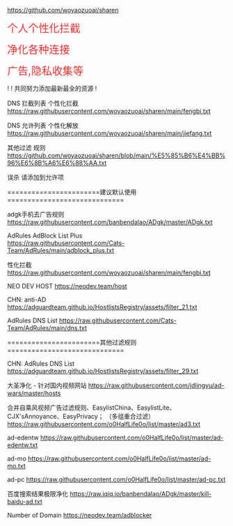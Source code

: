 https://github.com/woyaozuoai/sharen
<p>
	<span style="font-size:24px;color:#E53333;">个人个性化拦截</span>
</p>

<p>
	<span style="font-size:24px;color:#E53333;">净化各种连接</span>
</p>
	<span style="font-size:24px;color:#E53333;">广告,隐私收集等</span>
</p>
! 
! 共同努力添加最新最全的资源
! 

DNS 拦截列表
个性化拦截 https://raw.githubusercontent.com/woyaozuoai/sharen/main/fengbi.txt


DNS 允许列表
个性化解放 https://raw.githubusercontent.com/woyaozuoai/sharen/main/jiefang.txt

其他过滤 规则
https://github.com/woyaozuoai/sharen/blob/main/%E5%85%B6%E4%BB%96%E6%8B%A6%E6%88%AA.txt


误杀 请添加到允许项

=======================建议默认使用=============================

adgk手机去广告规则
https://raw.githubusercontent.com/banbendalao/ADgk/master/ADgk.txt

AdRules AdBlock List Plus	
https://raw.githubusercontent.com/Cats-Team/AdRules/main/adblock_plus.txt

性化拦截 
https://raw.githubusercontent.com/woyaozuoai/sharen/main/fengbi.txt

NEO DEV HOST
https://neodev.team/host

CHN: anti-AD
https://adguardteam.github.io/HostlistsRegistry/assets/filter_21.txt

AdRules DNS List
https://raw.githubusercontent.com/Cats-Team/AdRules/main/dns.txt



=======================其他过滤规则=============================

CHN: AdRules DNS List
https://adguardteam.github.io/HostlistsRegistry/assets/filter_29.txt



大圣净化 - 针对国内视频网站
https://raw.githubusercontent.com/jdlingyu/ad-wars/master/hosts

合并自乘风视频广告过滤规则、EasylistChina、EasylistLite、CJX'sAnnoyance、EasyPrivacy；
（多组重合过滤）
https://raw.githubusercontent.com/o0HalfLife0o/list/master/ad3.txt

ad-edentw
https://raw.githubusercontent.com/o0HalfLife0o/list/master/ad-edentw.txt

ad-mo
https://raw.githubusercontent.com/o0HalfLife0o/list/master/ad-mo.txt

ad-pc
https://raw.githubusercontent.com/o0HalfLife0o/list/master/ad-pc.txt


百度搜索结果极限净化
https://raw.iqiq.io/banbendalao/ADgk/master/kill-baidu-ad.txt

Number of Domain
https://neodev.team/adblocker